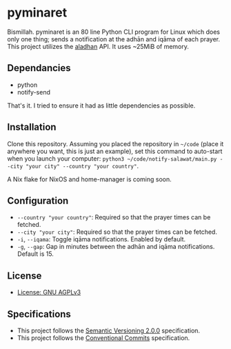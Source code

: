 # pyminaret
Bismillah.
pyminaret is an 80 line Python CLI program for Linux which does only one thing; sends a notification at the adhān and iqāma of each prayer. This project utilizes the [aladhan](https://aladhan.com/prayer-times-api) API. It uses ~25MiB of memory.

## Dependancies
- python
- notify-send

That's it. I tried to ensure it had as little dependencies as possible.

## Installation
Clone this repository. Assuming you placed the repository in `~/code` (place it anywhere you want, this is just an example), set this command to auto-start when you launch your computer: `python3 ~/code/notify-salawat/main.py --city "your city" --country "your country"`.

A Nix flake for NixOS and home-manager is coming soon.

## Configuration
- `--country "your country"`: Required so that the prayer times can be fetched.
- `--city "your city"`: Required so that the prayer times can be fetched.
- `-i`, `--iqama`: Toggle iqāma notifications. Enabled by default.
- `-g`, `--gap`: Gap in minutes between the adhān and iqāma notifications. Default is 15.

## License
- [License: GNU AGPLv3](./LICENSE)

## Specifications
- This project follows the [Semantic Versioning 2.0.0](https://semver.org/) specification.
- This project follows the [Conventional Commits](https://www.conventionalcommits.org/en/v1.0.0/) specification.